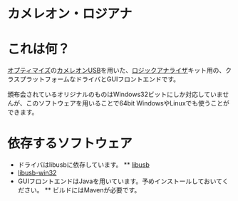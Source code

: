 カメレオン・ロジアナ
=================

これは何？
=================
[オプティマイズ](http://optimize.ath.cx/)の[カメレオンUSB](http://optimize.ath.cx/cusb/index.html)を用いた、[ロジックアナライザ](http://optimize.ath.cx/cusb/logiana.html)キット用の、クラスプラットフォームなドライバとGUIフロントエンドです。

頒布会されているオリジナルのものはWindows32ビットにしか対応していませんが、このソフトウェアを用いることで64bit WindowsやLinuxでも使うことができます。

依存するソフトウェア
================

 * ドライバはlibusbに依存しています。
 ** [libusb](http://www.libusb.org/)
 * [libusb-win32](http://sourceforge.net/apps/trac/libusb-win32/wiki)
 * GUIフロントエンドはJavaを用いています。予めインストールしておいてください。
 ** ビルドにはMavenが必要です。

